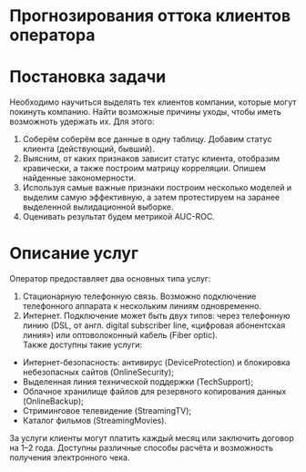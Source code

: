 # Прогнозирования оттока клиентов оператора
# Постановка задачи
Необходимо научиться выделять тех клиентов компании, которые могут покинуть компанию. Найти возможные причины уходы, чтобы иметь возможноть удержать их. Для этого: <br>
1. Соберём соберём все данные в одну таблицу. Добавим статус клиента (действующий, бывший).
2. Выясним, от каких признаков зависит статус клиента, отобразим кравически, а также построим матрицу корреляции. Опишем найденные закономерности.
3. Используя самые важные признаки построим несколько моделей и выделим самую эффективную, а затем протестируем на заранее выделенной вылидационной выборке.
4. Оценивать результат будем метрикой AUC-ROC.
# Описание услуг
Оператор предоставляет два основных типа услуг: 
1. Стационарную телефонную связь. Возможно подключение телефонного аппарата к нескольким линиям одновременно.<br>
2. Интернет. Подключение может быть двух типов: через телефонную линию (DSL, от англ. digital subscriber line, «цифровая абонентская линия») или оптоволоконный кабель (Fiber optic).<br>
Также доступны такие услуги:<br>
- Интернет-безопасность: антивирус (DeviceProtection) и блокировка небезопасных сайтов (OnlineSecurity);
- Выделенная линия технической поддержки (TechSupport);
- Облачное хранилище файлов для резервного копирования данных (OnlineBackup);
- Стриминговое телевидение (StreamingTV); 
- Каталог фильмов (StreamingMovies).

За услуги клиенты могут платить каждый месяц или заключить договор на 1–2 года. Доступны различные способы расчёта и возможность получения электронного чека.
